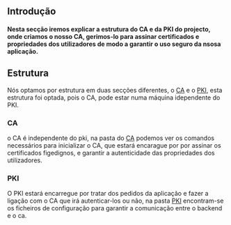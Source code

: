 ## Introdução

#### Nesta secção iremos explicar a estrutura do CA e da PKI do projecto, onde criamos o nosso CA, gerimos-lo para assinar certificados e propriedades dos utilizadores de modo a garantir o uso seguro da nsosa aplicação.

## Estrutura
Nós optamos por estrutura em duas secções diferentes, o [CA](./CA/) e o [PKI](./PKI/), esta estrutura foi optada, pois o CA, pode estar numa máquina idependente do PKI.

### CA
o CA é independente do pki, na pasta do [CA](./CA/Readme.md) podemos ver os comandos necessários para inicializar o CA, que estará encarague por por assinar os certificados figedignos, e garantir a autenticidade das propriedades dos utilizadores.

### PKI
O PKI estará encarregue por tratar dos pedidos da aplicação e fazer a ligação com o CA que irá autenticar-los ou não, na pasta [PKI](./PKI/) encontram-se os ficheiros de configuração para garantir a comunicação entre o backend e o ca.


